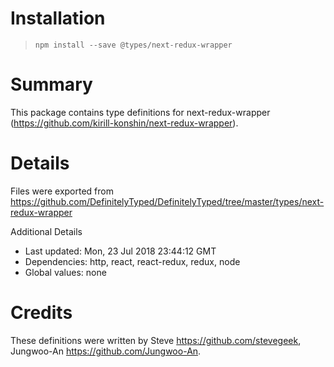 # Installation
> `npm install --save @types/next-redux-wrapper`

# Summary
This package contains type definitions for next-redux-wrapper (https://github.com/kirill-konshin/next-redux-wrapper).

# Details
Files were exported from https://github.com/DefinitelyTyped/DefinitelyTyped/tree/master/types/next-redux-wrapper

Additional Details
 * Last updated: Mon, 23 Jul 2018 23:44:12 GMT
 * Dependencies: http, react, react-redux, redux, node
 * Global values: none

# Credits
These definitions were written by Steve <https://github.com/stevegeek>, Jungwoo-An <https://github.com/Jungwoo-An>.

